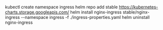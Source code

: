 kubectl create namespace ingress
helm repo add stable https://kubernetes-charts.storage.googleapis.com/
helm install nginx-ingress stable/nginx-ingress --namespace ingress -f ./ingress-properties.yaml
helm uninstall nginx-ingress

